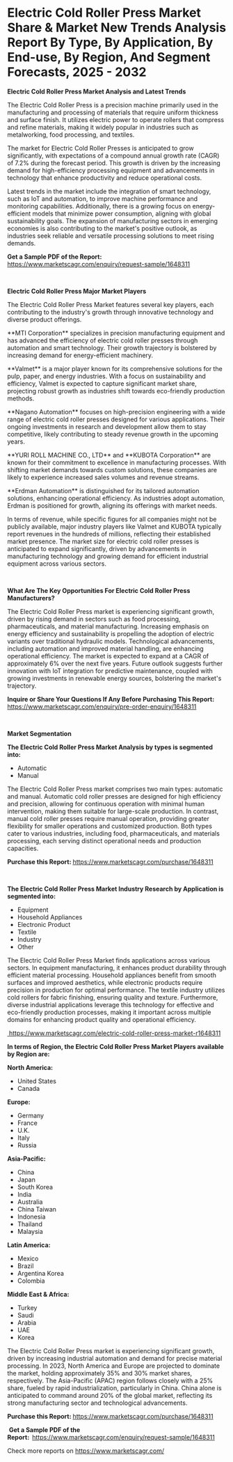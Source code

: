 <p><h1>Electric Cold Roller Press Market Share & Market New Trends Analysis Report By Type, By Application, By End-use, By Region, And Segment Forecasts, 2025 - 2032</h1></p><p><strong>Electric Cold Roller Press Market Analysis and Latest Trends</strong></p>
<p><p>The Electric Cold Roller Press is a precision machine primarily used in the manufacturing and processing of materials that require uniform thickness and surface finish. It utilizes electric power to operate rollers that compress and refine materials, making it widely popular in industries such as metalworking, food processing, and textiles. </p><p>The market for Electric Cold Roller Presses is anticipated to grow significantly, with expectations of a compound annual growth rate (CAGR) of 7.2% during the forecast period. This growth is driven by the increasing demand for high-efficiency processing equipment and advancements in technology that enhance productivity and reduce operational costs. </p><p>Latest trends in the market include the integration of smart technology, such as IoT and automation, to improve machine performance and monitoring capabilities. Additionally, there is a growing focus on energy-efficient models that minimize power consumption, aligning with global sustainability goals. The expansion of manufacturing sectors in emerging economies is also contributing to the market's positive outlook, as industries seek reliable and versatile processing solutions to meet rising demands.</p></p>
<p><strong>Get a Sample PDF of the Report:&nbsp;</strong> <a href="https://www.marketscagr.com/enquiry/request-sample/1648311?utm_campaign=2990&utm_medium=2&utm_source=Github&utm_content=ia&utm_term=25032025&utm_id=electric-cold-roller-press">https://www.marketscagr.com/enquiry/request-sample/1648311</a></p>
<p>&nbsp;</p>
<p><strong>Electric Cold Roller Press Major Market Players</strong></p>
<p><p>The Electric Cold Roller Press Market features several key players, each contributing to the industry's growth through innovative technology and diverse product offerings. </p><p>**MTI Corporation** specializes in precision manufacturing equipment and has advanced the efficiency of electric cold roller presses through automation and smart technology. Their growth trajectory is bolstered by increasing demand for energy-efficient machinery.</p><p>**Valmet** is a major player known for its comprehensive solutions for the pulp, paper, and energy industries. With a focus on sustainability and efficiency, Valmet is expected to capture significant market share, projecting robust growth as industries shift towards eco-friendly production methods.</p><p>**Nagano Automation** focuses on high-precision engineering with a wide range of electric cold roller presses designed for various applications. Their ongoing investments in research and development allow them to stay competitive, likely contributing to steady revenue growth in the upcoming years.</p><p>**YURI ROLL MACHINE CO., LTD** and **KUBOTA Corporation** are known for their commitment to excellence in manufacturing processes. With shifting market demands towards custom solutions, these companies are likely to experience increased sales volumes and revenue streams.</p><p>**Erdman Automation** is distinguished for its tailored automation solutions, enhancing operational efficiency. As industries adopt automation, Erdman is positioned for growth, aligning its offerings with market needs.</p><p>In terms of revenue, while specific figures for all companies might not be publicly available, major industry players like Valmet and KUBOTA typically report revenues in the hundreds of millions, reflecting their established market presence. The market size for electric cold roller presses is anticipated to expand significantly, driven by advancements in manufacturing technology and growing demand for efficient industrial equipment across various sectors.</p></p>
<p>&nbsp;</p>
<p><strong>What Are The Key Opportunities For Electric Cold Roller Press Manufacturers?</strong></p>
<p><p>The Electric Cold Roller Press market is experiencing significant growth, driven by rising demand in sectors such as food processing, pharmaceuticals, and material manufacturing. Increasing emphasis on energy efficiency and sustainability is propelling the adoption of electric variants over traditional hydraulic models. Technological advancements, including automation and improved material handling, are enhancing operational efficiency. The market is expected to expand at a CAGR of approximately 6% over the next five years. Future outlook suggests further innovation with IoT integration for predictive maintenance, coupled with growing investments in renewable energy sources, bolstering the market's trajectory.</p></p>
<p><strong>Inquire or Share Your Questions If Any Before Purchasing This Report:</strong> <a href="https://www.marketscagr.com/enquiry/pre-order-enquiry/1648311?utm_campaign=2990&utm_medium=2&utm_source=Github&utm_content=ia&utm_term=25032025&utm_id=electric-cold-roller-press">https://www.marketscagr.com/enquiry/pre-order-enquiry/1648311</a></p>
<p>&nbsp;</p>
<p><strong>Market Segmentation</strong></p>
<p><strong>The Electric Cold Roller Press Market Analysis by types is segmented into:</strong></p>
<p><ul><li>Automatic</li><li>Manual</li></ul></p>
<p><p>The Electric Cold Roller Press market comprises two main types: automatic and manual. Automatic cold roller presses are designed for high efficiency and precision, allowing for continuous operation with minimal human intervention, making them suitable for large-scale production. In contrast, manual cold roller presses require manual operation, providing greater flexibility for smaller operations and customized production. Both types cater to various industries, including food, pharmaceuticals, and materials processing, each serving distinct operational needs and production capacities.</p></p>
<p><strong>Purchase this Report:&nbsp;</strong><a href="https://www.marketscagr.com/purchase/1648311?utm_campaign=2990&utm_medium=2&utm_source=Github&utm_content=ia&utm_term=25032025&utm_id=electric-cold-roller-press">https://www.marketscagr.com/purchase/1648311</a></p>
<p>&nbsp;</p>
<p><strong>The Electric Cold Roller Press Market Industry Research by Application is segmented into:</strong></p>
<p><ul><li>Equipment</li><li>Household Appliances</li><li>Electronic Product</li><li>Textile</li><li>Industry</li><li>Other</li></ul></p>
<p><p>The Electric Cold Roller Press Market finds applications across various sectors. In equipment manufacturing, it enhances product durability through efficient material processing. Household appliances benefit from smooth surfaces and improved aesthetics, while electronic products require precision in production for optimal performance. The textile industry utilizes cold rollers for fabric finishing, ensuring quality and texture. Furthermore, diverse industrial applications leverage this technology for effective and eco-friendly production processes, making it important across multiple domains for enhancing product quality and operational efficiency.</p></p>
<p><a href="https://www.marketscagr.com/electric-cold-roller-press-market-r1648311?utm_campaign=2990&utm_medium=2&utm_source=Github&utm_content=ia&utm_term=25032025&utm_id=electric-cold-roller-press">&nbsp;https://www.marketscagr.com/electric-cold-roller-press-market-r1648311</a></p>
<p><strong>In terms of Region, the Electric Cold Roller Press Market Players available by Region are:</strong></p>
<p>
    <p> <strong> North America: </strong>
        <ul>
            <li>United States</li>
            <li>Canada</li>
        </ul>
        </p> 
    <p> <strong> Europe: </strong>
        <ul>
            <li>Germany</li>
            <li>France</li>
            <li>U.K.</li>
            <li>Italy</li>
            <li>Russia</li>
        </ul>
        </p> 
    <p> <strong> Asia-Pacific: </strong>
        <ul>
            <li>China</li>
            <li>Japan</li>
            <li>South Korea</li>
            <li>India</li>
            <li>Australia</li>
            <li>China Taiwan</li>
            <li>Indonesia</li>
            <li>Thailand</li>
            <li>Malaysia</li>
        </ul>
        </p> 
    <p> <strong> Latin America: </strong>
        <ul>
            <li>Mexico</li>
            <li>Brazil</li>
            <li>Argentina Korea</li>
            <li>Colombia</li>
        </ul>
        </p> 
    <p> <strong> Middle East & Africa: </strong>
        <ul>
            <li>Turkey</li>
            <li>Saudi</li>
            <li>Arabia</li>
            <li>UAE</li>
            <li>Korea</li>
        </ul>
    </p>
    </p>
<p><p>The Electric Cold Roller Press market is experiencing significant growth, driven by increasing industrial automation and demand for precise material processing. In 2023, North America and Europe are projected to dominate the market, holding approximately 35% and 30% market shares, respectively. The Asia-Pacific (APAC) region follows closely with a 25% share, fueled by rapid industrialization, particularly in China. China alone is anticipated to command around 20% of the global market, reflecting its strong manufacturing sector and technological advancements.</p></p>
<p><strong>Purchase this Report: </strong><a href="https://www.marketscagr.com/purchase/1648311?utm_campaign=2990&utm_medium=2&utm_source=Github&utm_content=ia&utm_term=25032025&utm_id=electric-cold-roller-press">https://www.marketscagr.com/purchase/1648311</a></p>
<p>&nbsp;<strong>Get a Sample PDF of the Report:&nbsp;&nbsp;</strong><a href="https://www.marketscagr.com/enquiry/request-sample/1648311?utm_campaign=2990&utm_medium=2&utm_source=Github&utm_content=ia&utm_term=25032025&utm_id=electric-cold-roller-press">https://www.marketscagr.com/enquiry/request-sample/1648311</a></p>
<p><strong></strong></p>
<p>Check more reports on <a href="https://www.marketscagr.com/?utm_campaign=2990&utm_medium=2&utm_source=Github&utm_content=ia&utm_term=25032025&utm_id=electric-cold-roller-press">https://www.marketscagr.com/</a></p>